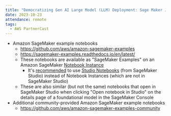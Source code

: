 ```yaml
---
title: "Democratizing Gen AI Large Model (LLM) Deployment: Sage Maker Jumpstart Unleashed - EMEA - Technical"
date: 2023-10-23
attendance: remote
tags:
  - AWS PartnerCast
---
```


- Amazon SageMaker example notebooks
  - https://github.com/aws/amazon-sagemaker-examples
  - https://sagemaker-examples.readthedocs.io/en/latest/
  - These notebooks are available as "SageMaker Examples" on an Amazon SageMaker [Notebook Instance](https://docs.aws.amazon.com/sagemaker/latest/dg/nbi.html)
    - It's [recommended](https://docs.aws.amazon.com/sagemaker/latest/dg/notebooks-comparison.html) to use [Studio Notebooks](https://docs.aws.amazon.com/sagemaker/latest/dg/notebooks.html) (from SageMaker Studio) instead of Notebook Instances (which are not in SageMaker Studio)
  - These are also similar (but not the same) notebooks that open in SageMaker Studio when clicking "Open notebook in Studio" on the details page of a foundational model in the SageMaker Console
- Additional community-provided Amazon SageMaker example notebooks
  - https://github.com/aws/amazon-sagemaker-examples-community
